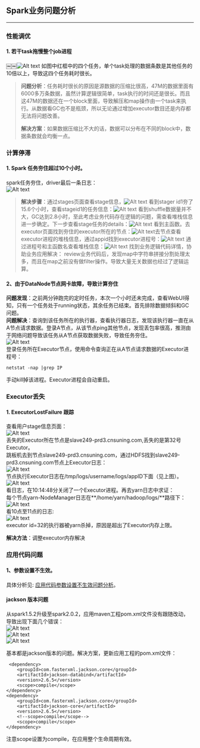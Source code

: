 ## Spark业务问题分析


----------
### **性能调优**
#### 1. 若干task拖慢整个job进程
￼￼![Alt text](https://github.com/alixGuo/Resources/blob/master/2016/201611/2016111101.jpg)
如图中红框中的四个任务，单个task处理的数据条数是其他任务的10倍以上，导致这四个任务耗时很长。

> **问题分析**：任务耗时很长的原因是源数据的压缩比很高，47M的数据里面有6000多万条数据，虽然计算逻辑很简单，task执行的时间还是很长。而且这47M的数据还在一个block里面，导致解压和map操作由一个task来执行。从数据看GC也不是瓶颈，所以无论通过增加executor数目还是内存都无法将问题改善。
> 
> **解决方案**：如果数据压缩比不大的话，数据可以分布在不同的block中，数据条数就会均衡一点。  

### 计算停滞  
#### 1. Spark 任务夯住超过10个小时。  
spark任务夯住，driver最后一条日志：  
![Alt text](https://github.com/alixGuo/Resources/blob/master/2016/201612/2016121220.JPG)  

> **解决步骤**：通过stages页面查看stage信息，![Alt text](https://github.com/alixGuo/Resources/blob/master/2016/201612/2016121205.png)
看到stager id1夯了15.6个小时，查看stageid1的任务信息：![Alt text](https://github.com/alixGuo/Resources/blob/master/2016/201612/2016121206.png)
看到shuffle数据量并不大，GC达到2.8小时，至此考虑业务代码存在逻辑的问题，需查看堆栈信息进一步确定。下一步查看stage任务的details：![Alt text](https://github.com/alixGuo/Resources/blob/master/2016/201612/2016121207.png)
看到主函数。去executor页面找到夯住的executor所在的节点：![Alt text](https://github.com/alixGuo/Resources/blob/master/2016/201612/2016121208.png)去节点查看executor进程的堆栈信息，通过appid找到executor进程号：![Alt text](https://github.com/alixGuo/Resources/blob/master/2016121209.png)
通过进程号和主函数名查看堆栈信息：![Alt text](https://github.com/alixGuo/Resources/blob/master/2016121210.png)
找到业务逻辑代码详情，协助业务应用解决：
review业务代码后，发现map中字符串拼接分割处理太多，而且在map之前没有做filter操作。导致大量无关数据也经过了逻辑运算。

#### 2、由于DataNode节点网卡故障，导致计算夯住    
**问题发现**：之前两分钟跑完的定时任务，本次一个小时还未完成，查看WebUI得知，只有一个任务处于running状态，其余任务已结束。首先排除数据倾斜和GC问题。  
**问题解决**：查询到该任务所在的执行器，查看执行器日志，发现该执行器一直在从A节点请求数据。登录A节点，从该节点ping其他节点，发现丢包率很高，推测由于网络问题导致该任务从A节点获取数据失败，导致任务夯住。  
![Alt text](https://github.com/alixGuo/Resources/blob/master/2016121216.png)  
登录任务所在Executor节点，使用命令查询正在从A节点请求数据的Executor进程号：  

```
netstat -nap |grep IP
```  
手动kill掉该进程。Executor进程会自动重启。  

### Executor丢失  
#### 1. ExecutorLostFailure 跟踪  
查看用户stage信息页面：  
![Alt text](https://github.com/alixGuo/Resources/blob/master/2016121211.png)  
丢失的Executor所在节点是slave249-prd3.cnsuning.com,丢失的是第32号Executor。  
跳板机去到节点slave249-prd3.cnsuning.com，通过HDFS找到slave249-prd3.cnsuning.com节点上Executor日志：  
![Alt text](https://github.com/alixGuo/Resources/blob/master/2016121212.png)    
节点执行Executor日志在/tmp/logs/username/logs/appID下面（见上图）。  
![Alt text](https://github.com/alixGuo/Resources/blob/master/2016121213.png)  
看日志，在10:14:48分关闭了一个Executor进程。再去yarn日志中求证：  
每个节点yarn-NodeManager日志在**/home/yarn/hadoop/logs/**路径下：  
![Alt text](https://github.com/alixGuo/Resources/blob/master/2016121214.png)  
看10点至11点的日志:  
![Alt text](https://github.com/alixGuo/Resources/blob/master/2016121215.png)  
executor id=32的执行器被yarn杀掉，原因是超出了Executor内存上限。  

**解决方法**：调整executor内存解决  

### 应用代码问题    
#### 1、参数设置不生效。  
具体分析见: [应用代码参数设置不生效问题分析](https://github.com/alixGuo/Spark-App-Solutions/blob/master/%E5%BA%94%E7%94%A8%E4%BB%A3%E7%A0%81%E5%8F%82%E6%95%B0%E8%AE%BE%E7%BD%AE%E4%B8%8D%E7%94%9F%E6%95%88%E9%97%AE%E9%A2%98%E5%88%86%E6%9E%90.md)。  

#### jackson  版本问题  
从spark1.5.2升级至spark2.0.2，应用maven工程pom.xml文件没有跟随改动，导致出现下面几个错误：  
![Alt text](https://github.com/alixGuo/Resources/blob/master/2016121217.png)  
![Alt text](https://github.com/alixGuo/Resources/blob/master/2016121218.png)  
![Alt text](https://github.com/alixGuo/Resources/blob/master/2016121219.png)  

基本都是jackson版本的问题。解决方案，更新应用工程的pom.xml文件：  

	 <dependency>
        <groupId>com.fasterxml.jackson.core</groupId>
        <artifactId>jackson-databind</artifactId>
        <version>2.6.5</version>
        <scope>compile</scope>
    </dependency>
    <dependency>
        <groupId>com.fasterxml.jackson.core</groupId>
        <artifactId>jackson-core</artifactId>
        <version>2.6.5</version>
        <!--scope>compile</scope-->
        <scope>compile</scope>
    </dependency>

注意scope设置为compile，在应用整个生命周期有效。  

